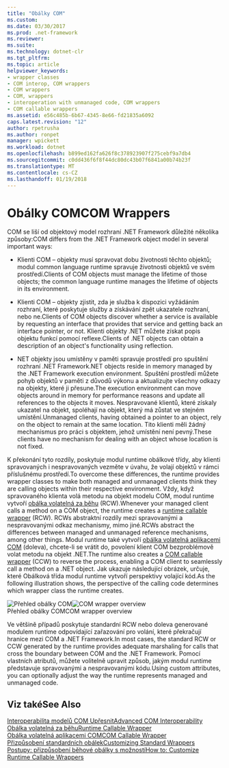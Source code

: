 ```yaml
---
title: "Obálky COM"
ms.custom: 
ms.date: 03/30/2017
ms.prod: .net-framework
ms.reviewer: 
ms.suite: 
ms.technology: dotnet-clr
ms.tgt_pltfrm: 
ms.topic: article
helpviewer_keywords:
- wrapper classes
- COM interop, COM wrappers
- COM wrappers
- COM, wrappers
- interoperation with unmanaged code, COM wrappers
- COM callable wrappers
ms.assetid: e56c485b-6b67-4345-8e66-fd21835a6092
caps.latest.revision: "12"
author: rpetrusha
ms.author: ronpet
manager: wpickett
ms.workload: dotnet
ms.openlocfilehash: b899ed162fa626f8c378923907f275cebf9a7db4
ms.sourcegitcommit: c0dd436f6f8f44dc80dc43b07f6841a00b74b23f
ms.translationtype: MT
ms.contentlocale: cs-CZ
ms.lasthandoff: 01/19/2018
---
```

# <a name="com-wrappers"></a><span data-ttu-id="7bccb-102">Obálky COM</span><span class="sxs-lookup"><span data-stu-id="7bccb-102">COM Wrappers</span></span>
<span data-ttu-id="7bccb-103">COM se liší od objektový model rozhraní .NET Framework důležité několika způsoby:</span><span class="sxs-lookup"><span data-stu-id="7bccb-103">COM differs from the .NET Framework object model in several important ways:</span></span>  
  
-   <span data-ttu-id="7bccb-104">Klienti COM – objekty musí spravovat dobu životnosti těchto objektů; modul common language runtime spravuje životnosti objektů ve svém prostředí.</span><span class="sxs-lookup"><span data-stu-id="7bccb-104">Clients of COM objects must manage the lifetime of those objects; the common language runtime manages the lifetime of objects in its environment.</span></span>  
  
-   <span data-ttu-id="7bccb-105">Klienti COM – objekty zjistit, zda je služba k dispozici vyžádáním rozhraní, které poskytuje služby a získávání zpět ukazatele rozhraní, nebo ne.</span><span class="sxs-lookup"><span data-stu-id="7bccb-105">Clients of COM objects discover whether a service is available by requesting an interface that provides that service and getting back an interface pointer, or not.</span></span> <span data-ttu-id="7bccb-106">Klienti objekty .NET můžete získat popis objektu funkcí pomocí reflexe.</span><span class="sxs-lookup"><span data-stu-id="7bccb-106">Clients of .NET objects can obtain a description of an object's functionality using reflection.</span></span>  
  
-   <span data-ttu-id="7bccb-107">NET objekty jsou umístěny v paměti spravuje prostředí pro spuštění rozhraní .NET Framework.</span><span class="sxs-lookup"><span data-stu-id="7bccb-107">NET objects reside in memory managed by the .NET Framework execution environment.</span></span> <span data-ttu-id="7bccb-108">Spuštění prostředí můžete pohyb objektů v paměti z důvodů výkonu a aktualizujte všechny odkazy na objekty, které ji přesune.</span><span class="sxs-lookup"><span data-stu-id="7bccb-108">The execution environment can move objects around in memory for performance reasons and update all references to the objects it moves.</span></span> <span data-ttu-id="7bccb-109">Nespravované klientů, které získaly ukazatel na objekt, spoléhají na objekt, který má zůstat ve stejném umístění.</span><span class="sxs-lookup"><span data-stu-id="7bccb-109">Unmanaged clients, having obtained a pointer to an object, rely on the object to remain at the same location.</span></span> <span data-ttu-id="7bccb-110">Tito klienti měli žádný mechanismus pro práci s objektem, jehož umístění není pevný.</span><span class="sxs-lookup"><span data-stu-id="7bccb-110">These clients have no mechanism for dealing with an object whose location is not fixed.</span></span>  
  
 <span data-ttu-id="7bccb-111">K překonání tyto rozdíly, poskytuje modul runtime obálkové třídy, aby klienti spravovaných i nespravovaných vezměte v úvahu, že volají objektů v rámci příslušnému prostředí.</span><span class="sxs-lookup"><span data-stu-id="7bccb-111">To overcome these differences, the runtime provides wrapper classes to make both managed and unmanaged clients think they are calling objects within their respective environment.</span></span> <span data-ttu-id="7bccb-112">Vždy, když spravovaného klienta volá metodu na objekt modelu COM, modul runtime vytvoří [obálka volatelná za běhu](../../../docs/framework/interop/runtime-callable-wrapper.md) (RCW).</span><span class="sxs-lookup"><span data-stu-id="7bccb-112">Whenever your managed client calls a method on a COM object, the runtime creates a [runtime callable wrapper](../../../docs/framework/interop/runtime-callable-wrapper.md) (RCW).</span></span> <span data-ttu-id="7bccb-113">RCWs abstraktní rozdíly mezi spravovanými a nespravovanými odkaz mechanismy, mimo jiné.</span><span class="sxs-lookup"><span data-stu-id="7bccb-113">RCWs abstract the differences between managed and unmanaged reference mechanisms, among other things.</span></span> <span data-ttu-id="7bccb-114">Modul runtime také vytvoří [obálka volatelná aplikacemi COM](../../../docs/framework/interop/com-callable-wrapper.md) (doleva), chcete-li se vrátit do, povolení klient COM bezproblémově volat metodu na objekt .NET.</span><span class="sxs-lookup"><span data-stu-id="7bccb-114">The runtime also creates a [COM callable wrapper](../../../docs/framework/interop/com-callable-wrapper.md) (CCW) to reverse the process, enabling a COM client to seamlessly call a method on a .NET object.</span></span> <span data-ttu-id="7bccb-115">Jak ukazuje následující obrázek, určuje, které Obálková třída modul runtime vytvoří perspektivy volající kód.</span><span class="sxs-lookup"><span data-stu-id="7bccb-115">As the following illustration shows, the perspective of the calling code determines which wrapper class the runtime creates.</span></span>  
  
 <span data-ttu-id="7bccb-116">![Přehled obálky COM](../../../docs/framework/interop/media/bidirectional.gif "obousměrného")</span><span class="sxs-lookup"><span data-stu-id="7bccb-116">![COM wrapper overview](../../../docs/framework/interop/media/bidirectional.gif "bidirectional")</span></span>  
<span data-ttu-id="7bccb-117">Přehled obálky COM</span><span class="sxs-lookup"><span data-stu-id="7bccb-117">COM wrapper overview</span></span>  
  
 <span data-ttu-id="7bccb-118">Ve většině případů poskytuje standardní RCW nebo doleva generované modulem runtime odpovídající zařazování pro volání, které překračují hranice mezi COM a .NET Framework.</span><span class="sxs-lookup"><span data-stu-id="7bccb-118">In most cases, the standard RCW or CCW generated by the runtime provides adequate marshaling for calls that cross the boundary between COM and the .NET Framework.</span></span> <span data-ttu-id="7bccb-119">Pomocí vlastních atributů, můžete volitelně upravit způsob, jakým modul runtime představuje spravovanými a nespravovanými kódu.</span><span class="sxs-lookup"><span data-stu-id="7bccb-119">Using custom attributes, you can optionally adjust the way the runtime represents managed and unmanaged code.</span></span>  
  
## <a name="see-also"></a><span data-ttu-id="7bccb-120">Viz také</span><span class="sxs-lookup"><span data-stu-id="7bccb-120">See Also</span></span>  
 [<span data-ttu-id="7bccb-121">Interoperabilita modelů COM Upřesnit</span><span class="sxs-lookup"><span data-stu-id="7bccb-121">Advanced COM Interoperability</span></span>](http://msdn.microsoft.com/library/3ada36e5-2390-4d70-b490-6ad8de92f2fb)  
 [<span data-ttu-id="7bccb-122">Obálka volatelná za běhu</span><span class="sxs-lookup"><span data-stu-id="7bccb-122">Runtime Callable Wrapper</span></span>](../../../docs/framework/interop/runtime-callable-wrapper.md)  
 [<span data-ttu-id="7bccb-123">Obálka volatelná aplikacemi COM</span><span class="sxs-lookup"><span data-stu-id="7bccb-123">COM Callable Wrapper</span></span>](../../../docs/framework/interop/com-callable-wrapper.md)  
 [<span data-ttu-id="7bccb-124">Přizpůsobení standardních obálek</span><span class="sxs-lookup"><span data-stu-id="7bccb-124">Customizing Standard Wrappers</span></span>](http://msdn.microsoft.com/library/c40d089b-6a3c-41b5-a20d-d760c215e49d)  
 [<span data-ttu-id="7bccb-125">Postupy: přizpůsobení běhové obálky s možností</span><span class="sxs-lookup"><span data-stu-id="7bccb-125">How to: Customize Runtime Callable Wrappers</span></span>](http://msdn.microsoft.com/library/4a4bb3da-4d60-4517-99f2-78d46a681732)
